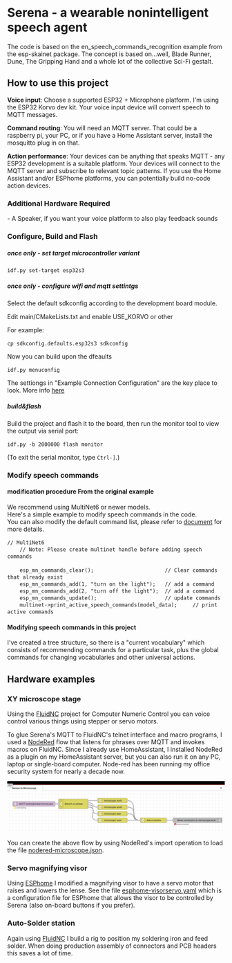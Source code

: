 # Serena - a wearable nonintelligent speech agent

The code is based on the en_speech_commands_recognition example from the
esp-skainet package.   The concept is based on...well, Blade Runner,
Dune, The Gripping Hand and a whole lot of the collective Sci-Fi gestalt.

## How to use this project

**Voice input**: Choose a supported ESP32 + Microphone platform.  I'm using the ESP32
Korvo dev kit.  Your voice input device will convert speech to MQTT messages.

**Command routing**: You will need an MQTT server.   That could be a raspberry pi, your PC,
or if you have a Home Assistant server, install the mosquitto plug in
on that. 

**Action performance**: Your devices can be anything that speaks
MQTT - any ESP32 development is a suitable platform.   Your devices
will connect to the MQTT server and subscribe to relevant topic
patterns.  If you use the Home Assistant and/or ESPhome platforms, you
can potentially build no-code action devices.

### Additional Hardware Required

\- A Speaker, if you want your voice platform to also play feedback
sounds


### Configure, Build and Flash


##### once only - set target microcontroller variant 

```
idf.py set-target esp32s3
```

##### once only - configure wifi and mqtt settintgs

Select the default sdkconfig according to the development board
module.

Edit main/CMakeLists.txt and enable USE_KORVO or other

For example:  

```
cp sdkconfig.defaults.esp32s3 sdkconfig
```

Now you can build upon the dfeaults

```
idf.py menuconfig
```

The settiongs in "Example Connection Configuration" are the key place
to look.   More info [here](https://developer.espressif.com/blog/getting-started-with-wifi-on-esp-idf/)

##### build&flash

Build the project and flash it to the board, then run the monitor tool to view the output via serial port:

```
idf.py -b 2000000 flash monitor 
```

(To exit the serial monitor, type ``Ctrl-]``.)

### Modify speech commands

#### modification procedure From the original example

We recommend using MultiNet6 or newer models.   
Here's a simple example to modify speech commands in the code.  
You can also modify the default command list, please refer to [document](https://docs.espressif.com/projects/esp-sr/en/latest/esp32s3/speech_command_recognition/README.html) for more details.

```
// MultiNet6
    // Note: Please create multinet handle before adding speech commands

    esp_mn_commands_clear();                       // Clear commands that already exist 
    esp_mn_commands_add(1, "turn on the light");   // add a command
    esp_mn_commands_add(2, "turn off the light");  // add a command
    esp_mn_commands_update();                      // update commands
    multinet->print_active_speech_commands(model_data);     // print active commands
```

#### Modifying speech commands in this project

I've created a tree structure, so there is a "current vocabulary"
which consists of recommending commands for a particular task, plus
the global commands for changing vocabularies and other universal
actions.

## Hardware examples

### XY microscope stage

Using the [FluidNC](https://fluidnc.com/) project for Computer Numeric
Control you can voice control various things  using stepper or servo
motors.

To glue Serena's MQTT to FluidNC's telnet interface and macro
programs, I used a [NodeRed](https://nodered.org) flow that listens
for phrases over MQTT and invokes macros on FluidNC.   Since I already
use HomeAssistant, I installed NodeRed as a plugin on my HomeAssistant
server, but you can also run it on any PC, laptop or single-board
computer.   Node-red has been running my office security system for
nearly a decade now.

![NodeRed glue flow](img/nodered-microscope.png)

You can create the above flow by using NodeRed's import operation to
load the file [nodered-microscope.json](nodered-microscope.json).

### Servo magnifying visor

Using [ESPhome](https://esphome.io) I modified a magnifying visor to
have a servo motor that raises and lowers the lense.  See the file
[esphome-visorservo.yaml](esphome-visorservo.yaml) which is a
configuration file for ESPhome that allows the visor to be controlled
by Serena (also on-board buttons if you prefer).

### Auto-Solder station

Again using [FluidNC](https://fluidnc.com/) I build a rig to position
my soldering iron and feed solder.   When doing production assembly of
connectors and PCB headers this saves a lot of time.

